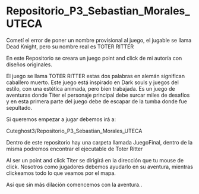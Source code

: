 # Repositorio_P3_Sebastian_Morales_UTECA

Cometí el error de poner un nombre provisional al juego, el jugable se llama Dead Knight, pero su nombre real es TOTER RITTER

En este Repositorio se creara un juego point and click de mi autoría con diseños originales.

El juego se llama TOTER RITTER estas dos palabras en alemán significan caballero muerto.
Este juego está inspirado en Dark souls y juegos del estilo, con una estética animada, pero bien trabajada.
Es un juego de aventuras donde Titer el personaje principal debe surcar miles de desafíos y en esta primera parte del juego debe de escapar de la tumba donde fue sepultado. 

Si queremos empezar a jugar debemos irá a:

Cuteghost3/Repositorio_P3_Sebastian_Morales_UTECA

Dentro de este repositorio hay una carpeta llamada JuegoFinal, dentro de la misma podremos encontrar el ejecutable de Toter Ritter

Al ser un point and click Titer se dirigirá en la dirección que tu mouse de click.
Nosotros como jugadores debemos ayudarlo en su aventura, mientras clickeamos todo lo que veamos por el mapa.

Así que sin más dilación comencemos con la aventura..

